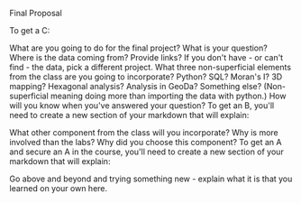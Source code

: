Final Proposal 








To get a C:

What are you going to do for the final project?
What is your question?
Where is the data coming from? Provide links? If you don't have - or can't find - the data, pick a different project.
What three non-superficial elements from the class are you going to incorporate? Python? SQL? Moran's I? 3D mapping? Hexagonal analysis? Analysis in GeoDa? Something else? (Non-superficial meaning doing more than importing the data with python.)
How will you know when you've answered your question?
To get an B, you'll need to create a new section of your markdown that will explain:

What other component from the class will you incorporate?
Why is more involved than the labs?
Why did you choose this component?
To get an A and secure an A in the course, you'll need to create a new section of your markdown that will explain:

Go above and beyond and trying something new - explain what it is that you learned on your own here.
